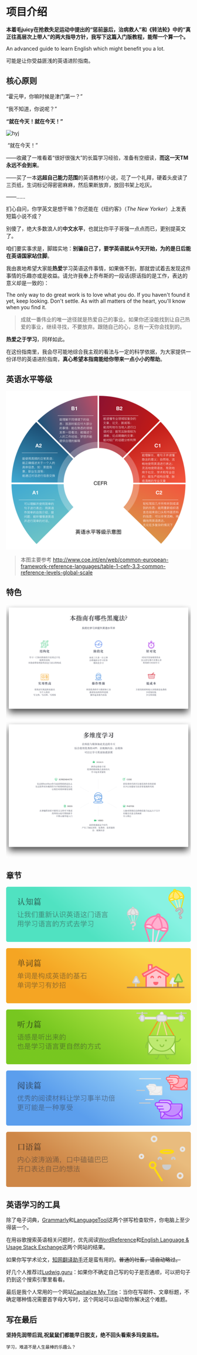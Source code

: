 # 项目介绍

**本着毛juicy在抢救失足运动中提出的“惩前毖后，治病救人”和《转法轮》中的“真正往高层次上带人”的两大指导方针，我写下这篇入门版教程，能帮一个算一个。**

An advanced guide to learn English which might benefit you a lot.

可能是让你受益匪浅的英语进阶指南。

## 核心原则

“霍元甲，你嘛时候是津门第一？”

“我不知道，你说呢？”

**“就在今天！就在今天！”**

![hyj](img/hyj-16701413645421.jpg)

​                            										“就在今天！”



——收藏了一堆看着“很好很强大”的长篇学习经验，准备有空细读，**而这一天TM永远不会到来**。

——买了一本**远超自己能力范围**的英语教材/小说，花了一个礼拜，硬着头皮读了三页纸，生词标记得密密麻麻，然后果断放弃，放回书架上吃灰。

——……

扪心自问，你学英文是想干嘛？你还能在《纽约客》（*The New Yorker*）上发表短篇小说不成？

别傻了，绝大多数浪人的**中文水平**，也就比你平子哥强一点点而已，更别提英文了。

咱们要实事求是，脚踏实地：**别骗自己了，要学英语就从今天开始，为的是日后能在英语国家站住脚**。

我由衷地希望大家能**热爱**学习英语这件事情，如果做不到，那就尝试着去发现这件事情的乐趣亦或是收益。请允许我奉上乔布斯的一段话(原话指的是工作，表达的意义却是一致的)：

The only way to do great work is to love what you do. If you haven't found it yet, keep looking. Don't settle. As with all matters of the heart, you'll know when you find it.
>成就一番伟业的唯一途径就是热爱自己的事业。如果你还没能找到让自己热爱的事业，继续寻找，不要放弃。跟随自己的心，总有一天你会找到的。

**热爱之于学习**，同样如此。

在这份指南里，我会尽可能地综合我主观的看法与一定的科学依据，为大家提供一份详尽的英语进阶指南，**真心希望本指南能给你带来一点小小的帮助**。

## 英语水平等级

![CERF@2x.png](assets/CEFR@2x.png)

> 本图主要参考 http://www.coe.int/en/web/common-european-framework-reference-languages/table-1-cefr-3.3-common-reference-levels-global-scale

## 特色

![Feature@2x.png](assets/Feature.png)
![How@2x.png](assets/How.png)

## 章节

[![understanding@2x.png](assets/understanding@2x.png)](part-1/1-understanding.md)

[![vocabulary@2x.png](assets/vocabulary@2x.png)](part-1/2-vocabulary.md)

[![listening@2x.png](assets/listening@2x.png)](part-1/3-listening.md)

[![reading@2x.png](assets/reading@2x.png)](part-1/4-reading.md)

[![speaking@2x.png](assets/speaking@2x.png)](part-1/5-speaking.md)



## 英语学习的工具

除了电子词典，[Grammarly](https://www.grammarly.com/)和[LanguageTool](https://languagetool.org/)这两个拼写检查软件，你电脑上至少得装一个。

在用谷歌搜索英语相关问题时，优先阅读[WordReference](https://forum.wordreference.com/)和[English Language & Usage Stack Exchange](https://english.stackexchange.com/)这两个网站的结果。

如果你写学术论文，[知网翻译助手](https://dict.cnki.net/index)还是蛮有用的。~~普通的社畜，请自动略过。~~

好几个人推荐过[Ludwig.guru](https://ludwig.guru/)：如果你不确定自己写的句子是否通顺，可以把句子扔到这个搜索引擎里看看。

最后是我个人常用的一个网站[Capitalize My Title](https://capitalizemytitle.com/)：当你在写邮件、文章标题，不确定哪种情况需要首字母大写时，这个网站可以自动帮你解决这个难题。




## 写在最后

**坚持先润带后润,祝鼠鼠们都能早日脱支，绝不回头看索多玛变盐柱。**

    学习，难道不是人生最棒的乐趣么？
